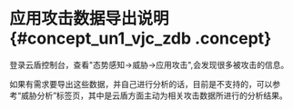 # 应用攻击数据导出说明 {#concept_un1_vjc_zdb .concept}

登录云盾控制台，查看"态势感知-\>威胁-\>应用攻击",会发现很多被攻击的信息。

如果有需求要导出这些数据，并自己进行分析的话，目前是不支持的，可以参考“威胁分析”标签页，其中是云盾方面主动为相关攻击数据所进行的分析结果。

